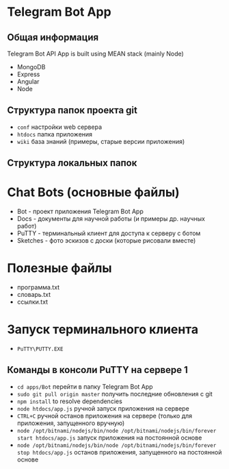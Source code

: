 # Telegram Bot App

## Общая информация
Telegram Bot API App is built using MEAN stack (mainly Node)
* MongoDB
* Express
* Angular
* Node

## Структура папок проекта git
* `conf` настройки web сервера
* `htdocs` папка приложения
* `wiki` база знаний (примеры, старые версии приложения)

## Структура локальных папок
# Chat Bots (основные файлы)
* Bot - проект приложения Telegram Bot App
* Docs - документы для научной работы (и примеры др. научных работ)
* PuTTY - терминальный клиент для доступа к серверу с ботом
* Sketches - фото эскизов с доски (которые рисовали вместе)
# Полезные файлы
* программа.txt
* словарь.txt
* ссылки.txt
# Запуск терминального клиента
* `PuTTY\PUTTY.EXE`

## Команды в консоли PuTTY на сервере 1
* `cd apps/Bot` перейти в папку Telegram Bot App
* `sudo git pull origin master` получить последние обновления с git
* `npm install` to resolve dependencies
* `node htdocs/app.js` ручной запуск приложения на сервере
* `CTRL+C` ручной останов приложения на сервере (только для приложения, запущенного вручную)
* `node /opt/bitnami/nodejs/bin/node /opt/bitnami/nodejs/bin/forever start htdocs/app.js` запуск приложения на постоянной основе
* `node /opt/bitnami/nodejs/bin/node /opt/bitnami/nodejs/bin/forever stop htdocs/app.js` останов приложения, запущенного на постоянной основе
